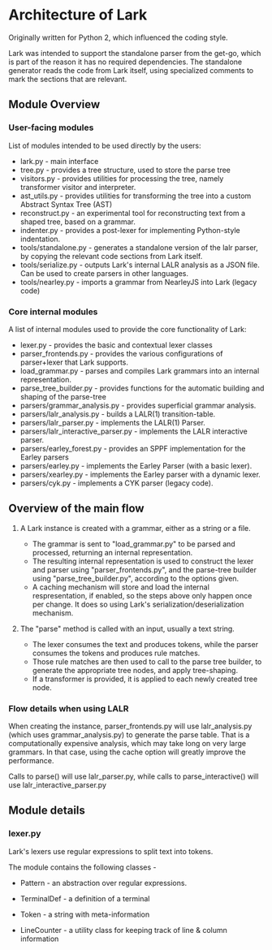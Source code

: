 # Architecture of Lark

Originally written for Python 2, which influenced the coding style.

Lark was intended to support the standalone parser from the get-go, which is part of the reason it has no required dependencies. The standalone generator reads the code from Lark itself, using specialized comments to mark the sections that are relevant.

## Module Overview


### User-facing modules

List of modules intended to be used directly by the users:

- lark.py - main interface
- tree.py - provides a tree structure, used to store the parse tree
- visitors.py - provides utilities for processing the tree, namely transformer visitor and interpreter.
- ast_utils.py - provides utilities for transforming the tree into a custom Abstract Syntax Tree (AST)
- reconstruct.py - an experimental tool for reconstructing text from a shaped tree, based on a grammar.
- indenter.py - provides a post-lexer for implementing Python-style indentation.
- tools/standalone.py - generates a standalone version of the lalr parser, by copying the relevant code sections from Lark itself.
- tools/serialize.py - outputs Lark's internal LALR analysis as a JSON file. Can be used to create parsers in other languages.
- tools/nearley.py - imports a grammar from NearleyJS into Lark (legacy code)

### Core internal modules

A list of internal modules used to provide the core functionality of Lark:

- lexer.py - provides the basic and contextual lexer classes
- parser_frontends.py - provides the various configurations of parser+lexer that Lark supports.
- load_grammar.py - parses and compiles Lark grammars into an internal representation.
- parse_tree_builder.py - provides functions for the automatic building and shaping of the parse-tree 
- parsers/grammar_analysis.py - provides superficial grammar analysis.
- parsers/lalr_analysis.py - builds a LALR(1) transition-table.
- parsers/lalr_parser.py - implements the LALR(1) Parser.
- parsers/lalr_interactive_parser.py - implements the LALR interactive parser.
- parsers/earley_forest.py - provides an SPPF implementation for the Earley parsers
- parsers/earley.py - implements the Earley Parser (with a basic lexer).
- parsers/xearley.py - implements the Earley parser with a dynamic lexer.
- parsers/cyk.py - implements a CYK parser (legacy code).

## Overview of the main flow

1) A Lark instance is created with a grammar, either as a string or a file.
    - The grammar is sent to "load_grammar.py" to be parsed and processed, returning an internal representation.
    - The resulting internal representation is used to construct the lexer and parser using "parser_frontends.py", and the parse-tree builder using "parse_tree_builder.py", according to the options given.
    - A caching mechanism will store and load the internal respresentation, if enabled, so the steps above only happen once per change. It does so using Lark's serialization/deserialization mechanism.

2) The "parse" method is called with an input, usually a text string.
    - The lexer consumes the text and produces tokens, while the parser consumes the tokens and produces rule matches.
    - Those rule matches are then used to call to the parse tree builder, to generate the appropriate tree nodes, and apply tree-shaping.
    - If a transformer is provided, it is applied to each newly created tree node.

### Flow details when using LALR

When creating the instance, parser_frontends.py will use lalr_analysis.py (which uses grammar_analysis.py) to generate the parse table. That is a computationally expensive analysis, which may take long on very large grammars. In that case, using the cache option will greatly improve the performance.

Calls to parse() will use lalr_parser.py, while calls to parse_interactive() will use lalr_interactive_parser.py


## Module details

### lexer.py

Lark's lexers use regular expressions to split text into tokens.

The module contains the following classes - 

- Pattern - an abstraction over regular expressions.

- TerminalDef - a definition of a terminal

- Token - a string with meta-information

- LineCounter - a utility class for keeping track of line & column information